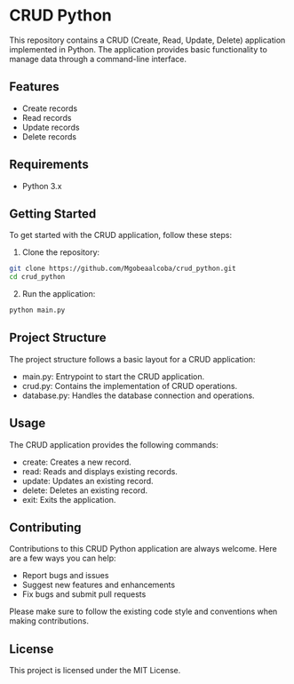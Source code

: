 # CRUD Python

This repository contains a CRUD (Create, Read, Update, Delete) application implemented in Python. The application provides basic functionality to manage data through a command-line interface.

## Features

- Create records
- Read records
- Update records
- Delete records

## Requirements

- Python 3.x

## Getting Started

To get started with the CRUD application, follow these steps:

1. Clone the repository:

```bash
git clone https://github.com/Mgobeaalcoba/crud_python.git
cd crud_python
```

2. Run the application:

```bash
python main.py
```
## Project Structure

The project structure follows a basic layout for a CRUD application:

- main.py: Entrypoint to start the CRUD application.
- crud.py: Contains the implementation of CRUD operations.
- database.py: Handles the database connection and operations.

## Usage

The CRUD application provides the following commands:

- create: Creates a new record.
- read: Reads and displays existing records.
- update: Updates an existing record.
- delete: Deletes an existing record.
- exit: Exits the application.

## Contributing

Contributions to this CRUD Python application are always welcome. Here are a few ways you can help:

- Report bugs and issues
- Suggest new features and enhancements
- Fix bugs and submit pull requests

Please make sure to follow the existing code style and conventions when making contributions.

## License

This project is licensed under the MIT License.
